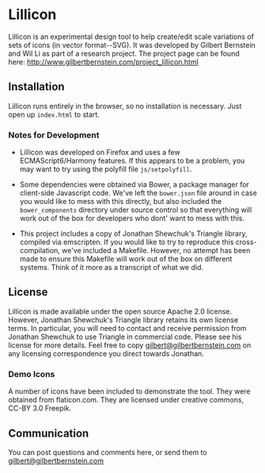 
# Lillicon

Lillicon is an experimental design tool to help create/edit scale variations of sets of icons (in vector format--SVG).  It was developed by Gilbert Bernstein and Wil Li as part of a research project.  The project page can be found here: http://www.gilbertbernstein.com/project_lillicon.html


## Installation

Lillicon runs entirely in the browser, so no installation is necessary.  Just open up `index.html` to start.

### Notes for Development

- Lillicon was developed on Firefox and uses a few ECMAScript6/Harmony features.  If this appears to be a problem, you may want to try using the polyfill file `js/setpolyfill`.

- Some dependencies were obtained via Bower, a package manager for client-side Javascript code.  We've left the `bower.json` file around in case you would like to mess with this directly, but also included the `bower_components` directory under source control so that everything will work out of the box for developers who dont' want to mess with this.

- This project includes a copy of Jonathan Shewchuk's Triangle library, compiled via emscripten.  If you would like to try to reproduce this cross-compilation, we've included a Makefile.  However, no attempt has been made to ensure this Makefile will work out of the box on different systems.  Think of it more as a transcript of what we did.

## License

Lillicon is made available under the open source Apache 2.0 license.  However, Jonathan Shewchuk's Triangle library retains its own license terms.  In particular, you will need to contact and receive permission from Jonathan Shewchuk to use Triangle in commercial code.  Please see his license for more details.  Feel free to copy gilbert@gilbertbernstein.com on any licensing correspondence you direct towards Jonathan.

### Demo Icons

A number of icons have been included to demonstrate the tool.  They were obtained from flaticon.com.  They are licensed under creative commons, CC-BY 3.0 Freepik.

## Communication

You can post questions and comments here, or send them to gilbert@gilbertbernstein.com




